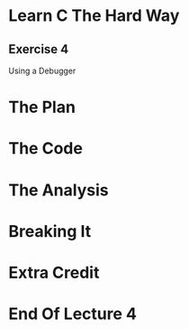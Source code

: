 Learn C The Hard Way
=======

Exercise 4
----

Using a Debugger



The Plan
====


The Code
====



The Analysis
====




Breaking It
====




Extra Credit
====



End Of Lecture 4
=====


